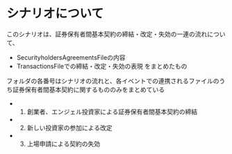 # シナリオについて
このシナリオは、証券保有者間基本契約の締結・改定・失効の一連の流れについて、
- SecurityholdersAgreementsFileの内容
- TransactionsFileでの締結・改定・失効の表現
をまとめたもの

フォルダの各番号はシナリオの流れと、各イベントでの連携されるファイルのうち証券保有者間基本契約に関するもののみをまとめている
- 1. 創業者、エンジェル投資家による証券保有者間基本契約の締結
- 2. 新しい投資家の参加による改定
- 3. 上場申請による契約の失効